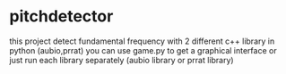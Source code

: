 # pitchdetector
this project detect fundamental frequency with 2 different c++ library in python (aubio,prrat)
you can use game.py to get a graphical interface 
or just run each library separately (aubio library or prrat library)
